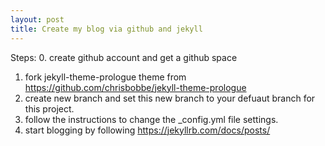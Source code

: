 ```yaml
---
layout: post
title: Create my blog via github and jekyll
---
```

Steps:
0. create github account and get a github space
1. fork jekyll-theme-prologue theme from https://github.com/chrisbobbe/jekyll-theme-prologue
2. create new branch and set this new branch to your defuaut branch for this project.
3. follow the instructions to change the _config.yml file settings.
4. start blogging by following https://jekyllrb.com/docs/posts/
